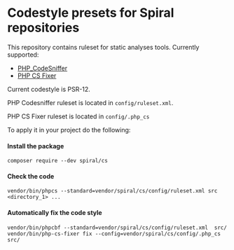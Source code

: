 # Codestyle presets for Spiral repositories

This repository contains ruleset for static analyses tools.
Currently supported:
- [PHP_CodeSniffer](https://github.com/squizlabs/PHP_CodeSniffer/)
- [PHP CS Fixer](https://cs.symfony.com/)

Current codestyle is PSR-12.

PHP Codesniffer ruleset is located in `config/ruleset.xml`.

PHP CS Fixer ruleset is located in `config/.php_cs`

To apply it in your project do the following: 

#### Install the package

```
composer require --dev spiral/cs
``` 

#### Check the code
```
vendor/bin/phpcs --standard=vendor/spiral/cs/config/ruleset.xml src <directory_1> ...
```

#### Automatically fix the code style

```
vendor/bin/phpcbf --standard=vendor/spiral/cs/config/ruleset.xml  src/
vendor/bin/php-cs-fixer fix --config=vendor/spiral/cs/config/.php_cs src/
```

